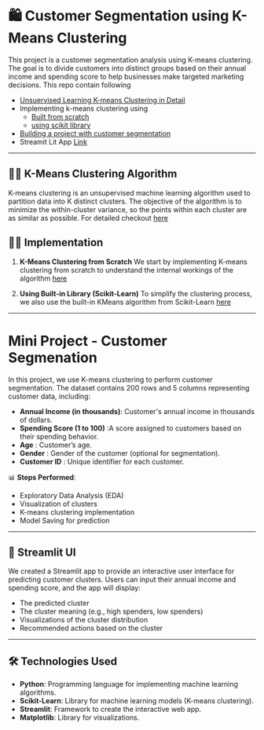 # 🛍️ Customer Segmentation using K-Means Clustering
This project is a customer segmentation analysis using K-means clustering. The goal is to divide customers into distinct groups based on their annual income and spending score to help businesses make targeted marketing decisions.
This repo contain following 
* [Unsuervised Learning K-means Clustering in Detail](./unsupervised%20learning%20kmeans%20clustering.md)
* Implementing k-means clustering using 
  * [Built from scratch](https://github.com/muhammadfahd/customer_segmentation_using_kmeans/blob/main/k_measn_from_scratch.py) 
  * [using scikit library](https://github.com/muhammadfahd/customer_segmentation_using_kmeans/blob/main/k_means_using_scikit.py)
* [Building a project with customer segmentation](./customer_Segmentation.ipynb)
* Streamit Lit App [Link](https://huggingface.co/spaces/mfahadkhan/cutsomer_segmentation)
---
## 🧑‍💻 K-Means Clustering Algorithm
K-means clustering is an unsupervised machine learning algorithm used to partition data into K distinct clusters. The objective of the algorithm is to minimize the within-cluster variance, so the points within each cluster are as similar as possible.
For detailed checkout [here](./unsupervised%20learning%20kmeans%20clustering.md)

## 🧑‍💻 Implementation
1. **K-Means Clustering from Scratch**
We start by implementing K-means clustering from scratch to understand the internal workings of the algorithm [here](./k_measn_from_scratch.py)

2. **Using Built-in Library (Scikit-Learn)**
To simplify the clustering process, we also use the built-in KMeans algorithm from Scikit-Learn [here](./k_means_using_scikit.py)

---

#  Mini Project - Customer Segmenation 
In this project, we use K-means clustering to perform customer segmentation. The dataset contains 200 rows and 5 columns representing customer data, including:

* **Annual Income (in thousands)**: Customer's annual income in thousands of dollars.
* **Spending Score (1 to 100)** :A score assigned to customers based on their spending behavior.
* **Age** : Customer’s age.
* **Gender** : Gender of the customer (optional for segmentation).
* **Customer ID** :  Unique identifier for each customer.

📊 **Steps Performed**:
* Exploratory Data Analysis (EDA)
* Visualization of clusters
* K-means clustering implementation
* Model Saving for prediction

---
## 🚀 Streamlit UI
We created a Streamlit app to provide an interactive user interface for predicting customer clusters. Users can input their annual income and spending score, and the app will display:

* The predicted cluster
* The cluster meaning (e.g., high spenders, low spenders)
* Visualizations of the cluster distribution
* Recommended actions based on the cluster

---
## 🛠️ Technologies Used
* **Python**: Programming language for implementing machine learning algorithms.
* **Scikit-Learn**: Library for machine learning models (K-means clustering).
* **Streamlit**: Framework to create the interactive web app.
* **Matplotlib**: Library for visualizations.
